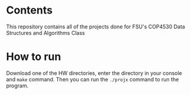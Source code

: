 # Contents
This repository contains all of the projects done for FSU's COP4530 Data Structures and Algorithms Class

# How to run
Download one of the HW directories, enter the directory in your console and `make` command. Then you can run the `./projx` command to run the program.
